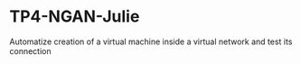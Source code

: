 # TP4-NGAN-Julie
Automatize creation of a virtual machine inside a virtual network and test its connection
